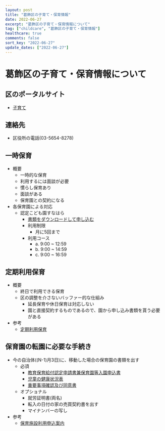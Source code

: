 ```yaml
---
layout: post
title: "葛飾区の子育て・保育情報"
date: 2022-06-27
excerpt: "葛飾区の子育て・保育情報について"
tag: ["childcare", "葛飾区の子育て・保育情報"]
healthcare: true
comments: false
sort_key: "2022-06-27"
update_dates: ["2022-06-27"]
---
```


# 葛飾区の子育て・保育情報について

## 区のポータルサイト
 - [子育て](https://www.city.katsushika.lg.jp/kurashi/1000056/index.html)

## 連絡先
 - 区役所の電話(03-5654-8278)

## 一時保育
 - 概要
   - 一時的な保育
   - 利用するには面談が必要
   - 慣らし保育あり
   - 面談がある
   - 保育園との契約になる
 - 各保育園による対応
   - 認定こども園すなはら 
     - [書類をダウンロードして申し込む](https://www.sunahara.ed.jp/sunahara_ichiji.html)
     - 利用制限
       - 月に5回まで
     - 利用コース
       - a. 9:00 ~ 12:59
       - b. 9:00 ~ 14:59
       - c. 9:00 ~ 16:59

## 定期利用保育
 - 概要
   - 終日で利用できる保育
   - 区の調整を介さないバッファー的な仕組み
     - 延長保育や休日保育は対応しない
     - 園と直接契約するものであるので、園から申し込み書類を貰う必要がある
 - 参考
   - [定期利用保育](https://www.city.katsushika.lg.jp/kurashi/1000056/1002333/1002389.html)


## 保育園の転園に必要な手続き
 - 今の自治体((N-1)月3日)に、移動した場合の保育園の書類を出す
   - 必須
     - [教育保育給付認定申請書兼保育園等入園申込書](https://www.city.katsushika.lg.jp/_res/projects/default_project/_page_/001/026/929/5041.pdf)
     - [児童の健康状況表](https://www.city.katsushika.lg.jp/_res/projects/default_project/_page_/001/024/609/0303.pdf)
     - [重要事項確認及び同意書](https://www.city.katsushika.lg.jp/_res/projects/default_project/_page_/001/024/609/114400.pdf)
   - オプショナル
     - 就労証明書(両名)
     - 転入の日付の家の売買契約書を出す
     - マイナンバーの写し
 - 参考
   - [保育施設利用申込案内](https://www.city.katsushika.lg.jp/_res/projects/default_project/_page_/001/026/926/50401.pdf)

